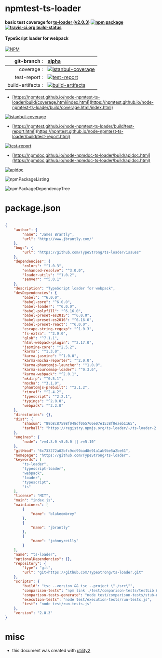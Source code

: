 # npmtest-ts-loader

#### basic test coverage for  [ts-loader (v2.0.3)](https://github.com/TypeStrong/ts-loader)  [![npm package](https://img.shields.io/npm/v/npmtest-ts-loader.svg?style=flat-square)](https://www.npmjs.org/package/npmtest-ts-loader) [![travis-ci.org build-status](https://api.travis-ci.org/npmtest/node-npmtest-ts-loader.svg)](https://travis-ci.org/npmtest/node-npmtest-ts-loader)

#### TypeScript loader for webpack

[![NPM](https://nodei.co/npm/ts-loader.png?downloads=true&downloadRank=true&stars=true)](https://www.npmjs.com/package/ts-loader)

| git-branch : | [alpha](https://github.com/npmtest/node-npmtest-ts-loader/tree/alpha)|
|--:|:--|
| coverage : | [![istanbul-coverage](https://npmtest.github.io/node-npmtest-ts-loader/build/coverage.badge.svg)](https://npmtest.github.io/node-npmtest-ts-loader/build/coverage.html/index.html)|
| test-report : | [![test-report](https://npmtest.github.io/node-npmtest-ts-loader/build/test-report.badge.svg)](https://npmtest.github.io/node-npmtest-ts-loader/build/test-report.html)|
| build-artifacts : | [![build-artifacts](https://npmtest.github.io/node-npmtest-ts-loader/glyphicons_144_folder_open.png)](https://github.com/npmtest/node-npmtest-ts-loader/tree/gh-pages/build)|

- [https://npmtest.github.io/node-npmtest-ts-loader/build/coverage.html/index.html](https://npmtest.github.io/node-npmtest-ts-loader/build/coverage.html/index.html)

[![istanbul-coverage](https://npmtest.github.io/node-npmtest-ts-loader/build/screenCapture.buildCi.browser.%252Ftmp%252Fbuild%252Fcoverage.lib.html.png)](https://npmtest.github.io/node-npmtest-ts-loader/build/coverage.html/index.html)

- [https://npmtest.github.io/node-npmtest-ts-loader/build/test-report.html](https://npmtest.github.io/node-npmtest-ts-loader/build/test-report.html)

[![test-report](https://npmtest.github.io/node-npmtest-ts-loader/build/screenCapture.buildCi.browser.%252Ftmp%252Fbuild%252Ftest-report.html.png)](https://npmtest.github.io/node-npmtest-ts-loader/build/test-report.html)

- [https://npmdoc.github.io/node-npmdoc-ts-loader/build/apidoc.html](https://npmdoc.github.io/node-npmdoc-ts-loader/build/apidoc.html)

[![apidoc](https://npmdoc.github.io/node-npmdoc-ts-loader/build/screenCapture.buildCi.browser.%252Ftmp%252Fbuild%252Fapidoc.html.png)](https://npmdoc.github.io/node-npmdoc-ts-loader/build/apidoc.html)

![npmPackageListing](https://npmtest.github.io/node-npmtest-ts-loader/build/screenCapture.npmPackageListing.svg)

![npmPackageDependencyTree](https://npmtest.github.io/node-npmtest-ts-loader/build/screenCapture.npmPackageDependencyTree.svg)



# package.json

```json

{
    "author": {
        "name": "James Brantly",
        "url": "http://www.jbrantly.com/"
    },
    "bugs": {
        "url": "https://github.com/TypeStrong/ts-loader/issues"
    },
    "dependencies": {
        "colors": "^1.0.3",
        "enhanced-resolve": "^3.0.0",
        "loader-utils": "^1.0.2",
        "semver": "^5.0.1"
    },
    "description": "TypeScript loader for webpack",
    "devDependencies": {
        "babel": "^6.0.0",
        "babel-core": "^6.0.0",
        "babel-loader": "^6.0.0",
        "babel-polyfill": "^6.16.0",
        "babel-preset-es2015": "^6.0.0",
        "babel-preset-es2016": "^6.16.0",
        "babel-preset-react": "^6.0.0",
        "escape-string-regexp": "^1.0.3",
        "fs-extra": "^2.0.0",
        "glob": "^7.1.1",
        "html-webpack-plugin": "^2.17.0",
        "jasmine-core": "^2.5.2",
        "karma": "^1.3.0",
        "karma-jasmine": "^1.0.0",
        "karma-mocha-reporter": "^2.0.0",
        "karma-phantomjs-launcher": "^1.0.0",
        "karma-sourcemap-loader": "^0.3.6",
        "karma-webpack": "^2.0.1",
        "mkdirp": "^0.5.1",
        "mocha": "^3.1.0",
        "phantomjs-prebuilt": "^2.1.2",
        "rimraf": "^2.4.2",
        "typescript": "^2.2.1",
        "typings": "^2.0.0",
        "webpack": "^2.2.0"
    },
    "directories": {},
    "dist": {
        "shasum": "89b8c87598f048df065766e07e1538f0eaeb1165",
        "tarball": "https://registry.npmjs.org/ts-loader/-/ts-loader-2.0.3.tgz"
    },
    "engines": {
        "node": ">=4.3.0 <5.0.0 || >=5.10"
    },
    "gitHead": "6c733272a02bfc9cc99aad8e91a1ab9be5a2be61",
    "homepage": "https://github.com/TypeStrong/ts-loader",
    "keywords": [
        "ts-loader",
        "typescript-loader",
        "webpack",
        "loader",
        "typescript",
        "ts"
    ],
    "license": "MIT",
    "main": "index.js",
    "maintainers": [
        {
            "name": "blakeembrey"
        },
        {
            "name": "jbrantly"
        },
        {
            "name": "johnnyreilly"
        }
    ],
    "name": "ts-loader",
    "optionalDependencies": {},
    "repository": {
        "type": "git",
        "url": "git+https://github.com/TypeStrong/ts-loader.git"
    },
    "scripts": {
        "build": "tsc --version && tsc --project \"./src\"",
        "comparison-tests": "npm link ./test/comparison-tests/testLib && node test/comparison-tests/run-tests.js",
        "comparison-tests-generate": "node test/comparison-tests/stub-new-version.js",
        "execution-tests": "node test/execution-tests/run-tests.js",
        "test": "node test/run-tests.js"
    },
    "version": "2.0.3"
}
```



# misc
- this document was created with [utility2](https://github.com/kaizhu256/node-utility2)

